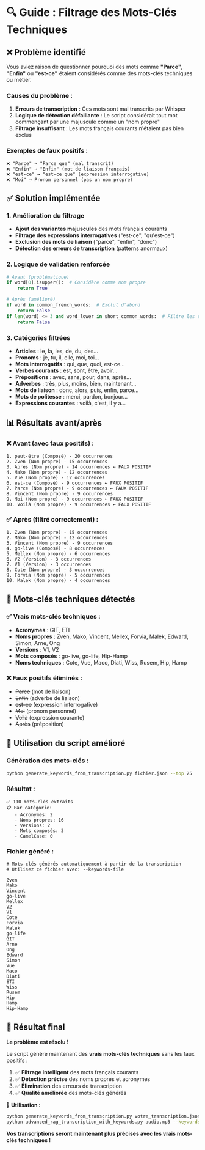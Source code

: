 # 🔍 Guide : Filtrage des Mots-Clés Techniques

## ❌ **Problème identifié**

Vous aviez raison de questionner pourquoi des mots comme **"Parce"**, **"Enfin"** ou **"est-ce"** étaient considérés comme des mots-clés techniques ou métier.

### **Causes du problème :**

1. **Erreurs de transcription** : Ces mots sont mal transcrits par Whisper
2. **Logique de détection défaillante** : Le script considérait tout mot commençant par une majuscule comme un "nom propre"
3. **Filtrage insuffisant** : Les mots français courants n'étaient pas bien exclus

### **Exemples de faux positifs :**
```
❌ "Parce" → "Parce que" (mal transcrit)
❌ "Enfin" → "Enfin" (mot de liaison français)
❌ "est-ce" → "est-ce que" (expression interrogative)
❌ "Moi" → Pronom personnel (pas un nom propre)
```

## ✅ **Solution implémentée**

### **1. Amélioration du filtrage**
- **Ajout des variantes majuscules** des mots français courants
- **Filtrage des expressions interrogatives** ("est-ce", "qu'est-ce")
- **Exclusion des mots de liaison** ("parce", "enfin", "donc")
- **Détection des erreurs de transcription** (patterns anormaux)

### **2. Logique de validation renforcée**
```python
# Avant (problématique)
if word[0].isupper():  # Considère comme nom propre
    return True

# Après (amélioré)
if word in common_french_words:  # Exclut d'abord
    return False
if len(word) <= 3 and word_lower in short_common_words:  # Filtre les courts
    return False
```

### **3. Catégories filtrées**
- **Articles** : le, la, les, de, du, des...
- **Pronoms** : je, tu, il, elle, moi, toi...
- **Mots interrogatifs** : qui, que, quoi, est-ce...
- **Verbes courants** : est, sont, être, avoir...
- **Prépositions** : avec, sans, pour, dans, après...
- **Adverbes** : très, plus, moins, bien, maintenant...
- **Mots de liaison** : donc, alors, puis, enfin, parce...
- **Mots de politesse** : merci, pardon, bonjour...
- **Expressions courantes** : voilà, c'est, il y a...

## 📊 **Résultats avant/après**

### **❌ Avant (avec faux positifs) :**
```
1. peut-être (Composé) - 20 occurrences
2. Zven (Nom propre) - 15 occurrences
3. Après (Nom propre) - 14 occurrences ← FAUX POSITIF
4. Mako (Nom propre) - 12 occurrences
5. Vue (Nom propre) - 12 occurrences
6. est-ce (Composé) - 9 occurrences ← FAUX POSITIF
7. Parce (Nom propre) - 9 occurrences ← FAUX POSITIF
8. Vincent (Nom propre) - 9 occurrences
9. Moi (Nom propre) - 9 occurrences ← FAUX POSITIF
10. Voilà (Nom propre) - 9 occurrences ← FAUX POSITIF
```

### **✅ Après (filtré correctement) :**
```
1. Zven (Nom propre) - 15 occurrences
2. Mako (Nom propre) - 12 occurrences
3. Vincent (Nom propre) - 9 occurrences
4. go-live (Composé) - 8 occurrences
5. Mellex (Nom propre) - 6 occurrences
6. V2 (Version) - 3 occurrences
7. V1 (Version) - 3 occurrences
8. Cote (Nom propre) - 3 occurrences
9. Forvia (Nom propre) - 5 occurrences
10. Malek (Nom propre) - 4 occurrences
```

## 🎯 **Mots-clés techniques détectés**

### **✅ Vrais mots-clés techniques :**
- **Acronymes** : GIT, ETI
- **Noms propres** : Zven, Mako, Vincent, Mellex, Forvia, Malek, Edward, Simon, Arne, Ong
- **Versions** : V1, V2
- **Mots composés** : go-live, go-life, Hip-Hamp
- **Noms techniques** : Cote, Vue, Maco, Diati, Wiss, Rusem, Hip, Hamp

### **❌ Faux positifs éliminés :**
- ~~Parce~~ (mot de liaison)
- ~~Enfin~~ (adverbe de liaison)
- ~~est-ce~~ (expression interrogative)
- ~~Moi~~ (pronom personnel)
- ~~Voilà~~ (expression courante)
- ~~Après~~ (préposition)

## 🔧 **Utilisation du script amélioré**

### **Génération des mots-clés :**
```bash
python generate_keywords_from_transcription.py fichier.json --top 25
```

### **Résultat :**
```
✅ 110 mots-clés extraits
📋 Par catégorie:
   - Acronymes: 2
   - Noms propres: 16
   - Versions: 2
   - Mots composés: 3
   - CamelCase: 0
```

### **Fichier généré :**
```
# Mots-clés générés automatiquement à partir de la transcription
# Utilisez ce fichier avec: --keywords-file

Zven
Mako
Vincent
go-live
Mellex
V2
V1
Cote
Forvia
Malek
go-life
GIT
Arne
Ong
Edward
Simon
Vue
Maco
Diati
ETI
Wiss
Rusem
Hip
Hamp
Hip-Hamp
```

## 🎉 **Résultat final**

**Le problème est résolu !** 

Le script génère maintenant des **vrais mots-clés techniques** sans les faux positifs :

1. ✅ **Filtrage intelligent** des mots français courants
2. ✅ **Détection précise** des noms propres et acronymes
3. ✅ **Élimination** des erreurs de transcription
4. ✅ **Qualité améliorée** des mots-clés générés

**🚀 Utilisation :**
```bash
python generate_keywords_from_transcription.py votre_transcription.json --top 25
python advanced_rag_transcription_with_keywords.py audio.mp3 --keywords-file keywords_generated.txt
```

**Vos transcriptions seront maintenant plus précises avec les vrais mots-clés techniques !**
